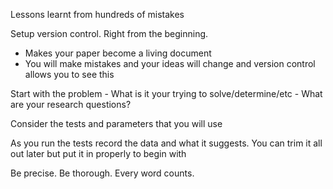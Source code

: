 Lessons learnt from hundreds of mistakes

Setup version control. Right from the beginning.
- Makes your paper become a living document
- You will make mistakes and your ideas will change and version control allows you to see this

Start with the problem
    - What is it your trying to solve/determine/etc
    - What are your research questions?

Consider the tests and parameters that you will use

As you run the tests record the data and what it suggests. You can trim it all out later but put it in properly to begin with

Be precise. Be thorough. Every word counts.